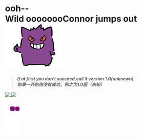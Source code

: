 
# ooh--Wild&nbsp;oooooooConnor&nbsp;jumps&nbsp;out&nbsp;&nbsp;&nbsp;&nbsp;&nbsp;&nbsp;&nbsp;&nbsp;&nbsp;![Gengar_gif](https://github.com/oooooooConnor/oooooooConnor/blob/main/images/Gengar.gif)

> ***If at first you don't succeed,call it version 1.0(unknown)*** <br> ***如果一开始你没有成功，称之为1.0版（未知）***

<!--<hr/>-->

<a href="https://github.com/anuraghazra/github-readme-stats">
  <img align="center" src="https://github-readme-stats.vercel.app/api?username=oooooooConnor&count_private=true&" />
</a>
<a href="https://github.com/anuraghazra/convoychat">
  <img align="center" src="https://github-readme-stats.vercel.app/api/top-langs/?username=oooooooConnor&langs_count=8&count_private=true&layout=compact&hide=javascript,html,css,CoffeeScript&card_width=250" />
</a>

<!-- <img src="https://github-readme-stats.vercel.app/api?username=oooooooconnor" align="left"><img src="https://github.com/oooooooConnor/oooooooConnor/blob/main/images/2.gif" width="100px">[![Top Langs](https://github-readme-stats.vercel.app/api/top-langs/?username=oooooooconnor&layout=compact)](https://github.com/anuraghazra/github-readme-stats) -->
  
<!--- 贪吃蛇代码贡献图 --->
![snake_gif](https://github.com/oooooooConnor/oooooooConnor/blob/output/github-contribution-grid-snake.gif)
<!-- ![Snake animation](https://github.com/oooooooConnor/oooooooConnor/blob/output/github-contribution-grid-snake.svg) -->

<!--- ![](https://raw.githubusercontent.com/oooooooConnor/oooooooConnor/main/assets/github-contribution-grid-snake.svg) --->
<!--- <div align="center"><img src="https://cdn.jsdelivr.net/gh/oooooooConnor/oooooooConnor/assets/github-contribution-grid-snake.svg" /></div> --->

<!---
oooooooConnor/oooooooConnor is a ✨ special ✨ repository because its `README.md` (this file) appears on your GitHub profile.
You can click the Preview link to take a look at your changes.
--->

<!-- 
&nbsp;&nbsp;&nbsp;&nbsp;&nbsp;&nbsp;&nbsp;&nbsp;程序员（震声）👨‍💻
一旦接受了自己的Bug🎶那我就是 无敌的🎵    
发生什么事了🔉发生什么事了🔉发生什么事了🔉    
变身！！🎶    
发生什么事了🔉发生什么事了🔉    
释放自我（字正腔圆）🔊    
哼啊啊啊啊啊啊啊啊🎶    
🎤🎶走→我→的↗路↑↑🎶    
🎶假↓面↑骑↑士↓～～～🎵    
🎶o→o→o→o→o→o→o↗connor↘↗🎶 
-->

<!--
<img align="right" style="display:block;" margin=“0px” >
-->

